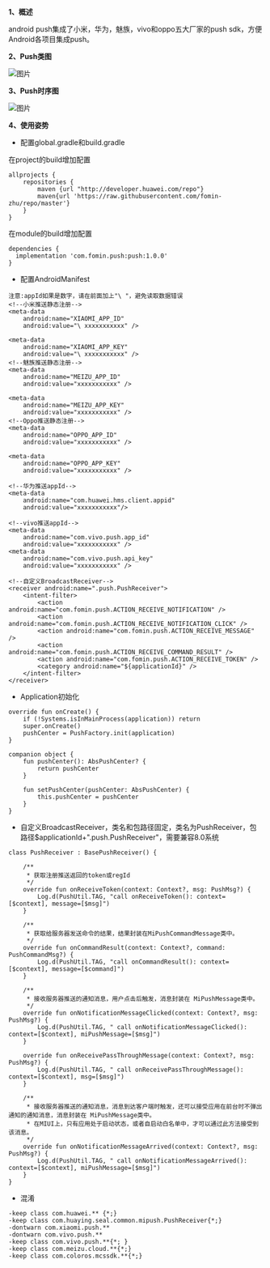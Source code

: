 **1、概述**

android push集成了小米，华为，魅族，vivo和oppo五大厂家的push sdk，方便Android各项目集成push。

**2、Push类图**

![图片](https://img-blog.csdnimg.cn/20190727161217307.png?x-oss-process=image/watermark,type_ZmFuZ3poZW5naGVpdGk,shadow_10,text_aHR0cHM6Ly9ibG9nLmNzZG4ubmV0L2ZvbWluX3podQ==,size_16,color_FFFFFF,t_70)

**3、Push时序图**

![图片](https://images-cdn.shimo.im/nJCyxpQXXrodKBdj/未命名文件_6_.png!thumbnail)

**4、使用姿势**

* 配置global.gradle和build.gradle

在project的build增加配置
```
allprojects {
    repositories {
        maven {url "http://developer.huawei.com/repo"}
        maven{url 'https://raw.githubusercontent.com/fomin-zhu/repo/master'}
    }
}
```
在module的build增加配置
```
dependencies {
  implementation 'com.fomin.push:push:1.0.0'
}
```
* 配置AndroidManifest
```
注意:appId如果是数字，请在前面加上"\ "，避免读取数据错误
<!--小米推送静态注册-->
<meta-data
    android:name="XIAOMI_APP_ID"
    android:value="\ xxxxxxxxxxx" />

<meta-data
    android:name="XIAOMI_APP_KEY"
    android:value="\ xxxxxxxxxxx" />
<!--魅族推送静态注册-->
<meta-data
    android:name="MEIZU_APP_ID"
    android:value="xxxxxxxxxxx" />

<meta-data
    android:name="MEIZU_APP_KEY"
    android:value="xxxxxxxxxxx" />
<!--Oppo推送静态注册-->
<meta-data
    android:name="OPPO_APP_ID"
    android:value="xxxxxxxxxxx" />

<meta-data
    android:name="OPPO_APP_KEY"
    android:value="xxxxxxxxxxx" />

<!--华为推送appId-->
<meta-data
    android:name="com.huawei.hms.client.appid"
    android:value="xxxxxxxxxxx"/>

<!--vivo推送appId-->
<meta-data
    android:name="com.vivo.push.app_id"
    android:value="xxxxxxxxxxx" />
<meta-data
    android:name="com.vivo.push.api_key"
    android:value="xxxxxxxxxxx" />
    
<!--自定义BroadcastReceiver-->
<receiver android:name=".push.PushReceiver">
    <intent-filter>
        <action android:name="com.fomin.push.ACTION_RECEIVE_NOTIFICATION" />
        <action android:name="com.fomin.push.ACTION_RECEIVE_NOTIFICATION_CLICK" />
        <action android:name="com.fomin.push.ACTION_RECEIVE_MESSAGE" />
        <action android:name="com.fomin.push.ACTION_RECEIVE_COMMAND_RESULT" />
        <action android:name="com.fomin.push.ACTION_RECEIVE_TOKEN" />
        <category android:name="${applicationId}" />
    </intent-filter>
</receiver>
```
* Application初始化
```
override fun onCreate() {
    if (!Systems.isInMainProcess(application)) return
    super.onCreate()
    pushCenter = PushFactory.init(application)
}

companion object {
    fun pushCenter(): AbsPushCenter? {
        return pushCenter
    }

    fun setPushCenter(pushCenter: AbsPushCenter) {
        this.pushCenter = pushCenter
    }
}
```
* 自定义BroadcastReceiver，类名和包路径固定，类名为PushReceiver，包路径$applicationId+".push.PushReceiver"，需要兼容8.0系统
```
class PushReceiver : BasePushReceiver() {

    /**
     * 获取注册推送返回的token或regId
     */
    override fun onReceiveToken(context: Context?, msg: PushMsg?) {
        Log.d(PushUtil.TAG, "call onReceiveToken(): context=[$context], message=[$msg]")
    }

    /**
     * 获取给服务器发送命令的结果，结果封装在MiPushCommandMessage类中。
     */
    override fun onCommandResult(context: Context?, command: PushCommandMsg?) {
        Log.d(PushUtil.TAG, "call onCommandResult(): context=[$context], message=[$command]")
    }

    /**
     * 接收服务器推送的通知消息，用户点击后触发，消息封装在 MiPushMessage类中。
     */
    override fun onNotificationMessageClicked(context: Context?, msg: PushMsg?) {
        Log.d(PushUtil.TAG, " call onNotificationMessageClicked(): context=[$context], miPushMessage=[$msg]")
    }

    override fun onReceivePassThroughMessage(context: Context?, msg: PushMsg?) {
        Log.d(PushUtil.TAG, " call onReceivePassThroughMessage(): context=[$context], msg=[$msg]")
    }

    /**
     * 接收服务器推送的通知消息，消息到达客户端时触发，还可以接受应用在前台时不弹出通知的通知消息，消息封装在 MiPushMessage类中。
     * 在MIUI上，只有应用处于启动状态，或者自启动白名单中，才可以通过此方法接受到该消息。
     */
    override fun onNotificationMessageArrived(context: Context?, msg: PushMsg?) {
        Log.d(PushUtil.TAG, " call onNotificationMessageArrived(): context=[$context], miPushMessage=[$msg]")
    }
}
```
* 混淆
```
-keep class com.huawei.** {*;}
-keep class com.huaying.seal.common.mipush.PushReceiver{*;}
-dontwarn com.xiaomi.push.**
-dontwarn com.vivo.push.**
-keep class com.vivo.push.**{*; }
-keep class com.meizu.cloud.**{*;}
-keep class com.coloros.mcssdk.**{*;}
```

